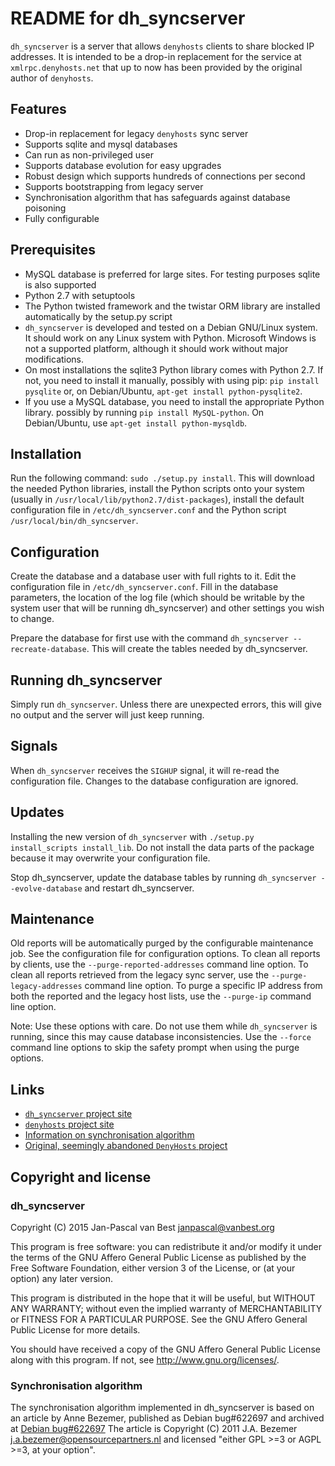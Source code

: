 # README for dh_syncserver

`dh_syncserver` is a server that allows `denyhosts` clients to share blocked IP
addresses. It is intended to be a drop-in replacement for the service at
`xmlrpc.denyhosts.net` that up to now has been provided by the original author
of `denyhosts`.

## Features
- Drop-in replacement for legacy `denyhosts` sync server
- Supports sqlite and mysql databases
- Can run as non-privileged user
- Supports database evolution for easy upgrades
- Robust design which supports hundreds of connections per second
- Supports bootstrapping from legacy server
- Synchronisation algorithm that has safeguards against database poisoning
- Fully configurable

## Prerequisites
- MySQL database is preferred for large sites. For testing purposes sqlite is
  also supported
- Python 2.7 with setuptools
- The Python twisted framework and the twistar ORM library are installed automatically
  by the setup.py script
- `dh_syncserver` is developed and tested on a Debian GNU/Linux system. It should
  work on any Linux system with Python. Microsoft Windows is not a supported 
  platform, although it should work without major modifications.
- On most installations the sqlite3 Python library comes with Python 2.7. If
  not, you need to install it manually, possibly with using pip:
  `pip install pysqlite` or, on Debian/Ubuntu, `apt-get install python-pysqlite2`.
- If you use a MySQL database, you need to install the appropriate Python
  library. possibly by running `pip install MySQL-python`. On Debian/Ubuntu,
  use `apt-get install python-mysqldb`.

## Installation
Run the following command: `sudo ./setup.py install`. This will download the
needed Python libraries, install the Python scripts onto your system (usually in
`/usr/local/lib/python2.7/dist-packages`), install the default configuration
file in `/etc/dh_syncserver.conf` and the Python script
`/usr/local/bin/dh_syncserver`.

## Configuration
Create the database and a database user with full rights to it.  Edit the 
configuration file in `/etc/dh_syncserver.conf`. Fill in the database
parameters, the location of the log file (which should be writable by the system
user that will be running dh_syncserver) and other settings you wish to change.

Prepare the database for first use with the command `dh_syncserver
--recreate-database`. This will create the tables needed by dh_syncserver.

## Running dh_syncserver
Simply run `dh_syncserver`. Unless there are unexpected errors, this will give no
output and the server will just keep running. 

## Signals
When `dh_syncserver` receives the `SIGHUP` signal, it will re-read the
configuration file. Changes to the database configuration are ignored.

## Updates
Installing the new version of `dh_syncserver` with `./setup.py install_scripts
install_lib`. Do not install the data parts of the package because it may
overwrite your configuration file.

Stop dh_syncserver, update the database tables by running `dh_syncserver --evolve-database` and
restart dh_syncserver.

## Maintenance
Old reports will be automatically purged by the configurable maintenance job.
See the configuration file for configuration options. To clean all reports by
clients, use the `--purge-reported-addresses` command line option. To clean all
reports retrieved from the legacy sync server, use the
`--purge-legacy-addresses` command line option. To purge a specific IP address
from both the reported and the legacy host lists, use the `--purge-ip` command
line option.

Note: Use these options with care. Do not use them while `dh_syncserver` is
running, since this may cause database inconsistencies. Use the `--force`
command line options to skip the safety prompt when using the purge options.

## Links
- [`dh_syncserver` project site](https://github.com/janpascal/denyhosts_sync)
- [`denyhosts` project site](https://github.com/denyhosts/denyhosts)
- [Information on synchronisation algorithm](https://bugs.debian.org/cgi-bin/bugreport.cgi?bug=622697)
- [Original, seemingly abandoned `DenyHosts` project](http://www.denyhosts.net)

## Copyright and license

### dh_syncserver
Copyright (C) 2015 Jan-Pascal van Best <janpascal@vanbest.org>

This program is free software: you can redistribute it and/or modify
it under the terms of the GNU Affero General Public License as published
by the Free Software Foundation, either version 3 of the License, or
(at your option) any later version.

This program is distributed in the hope that it will be useful,
but WITHOUT ANY WARRANTY; without even the implied warranty of
MERCHANTABILITY or FITNESS FOR A PARTICULAR PURPOSE.  See the
GNU Affero General Public License for more details.

You should have received a copy of the GNU Affero General Public License
along with this program.  If not, see <http://www.gnu.org/licenses/>.

### Synchronisation algorithm
The synchronisation algorithm implemented in dh_syncserver is based
on an article by Anne Bezemer, published as Debian bug#622697 and
archived at [Debian bug#622697](https://bugs.debian.org/cgi-bin/bugreport.cgi?bug=622697)
The article is Copyright (C) 2011 J.A. Bezemer <j.a.bezemer@opensourcepartners.nl>
and licensed "either GPL >=3 or AGPL >=3, at your option".
